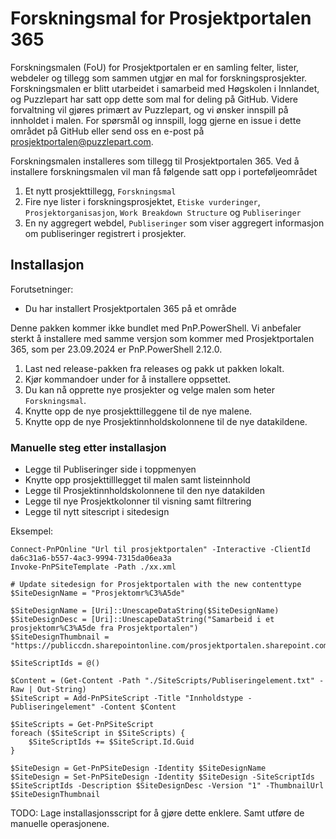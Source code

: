 # Forskningsmal for Prosjektportalen 365

Forskningsmalen (FoU) for Prosjektportalen er en samling felter, lister, webdeler og tillegg som sammen utgjør en mal for forskningsprosjekter. Forskningsmalen er blitt utarbeidet i samarbeid med Høgskolen i Innlandet, og Puzzlepart har satt opp dette som mal for deling på GitHub. Videre forvaltning vil gjøres primært av Puzzlepart, og vi ønsker innspill på innholdet i malen. For spørsmål og innspill, logg gjerne en issue i dette området på GitHub eller send oss en e-post på <prosjektportalen@puzzlepart.com>.

Forskningsmalen installeres som tillegg til Prosjektportalen 365. Ved å installere forskningsmalen vil man få følgende satt opp i porteføljeområdet

1. Et nytt prosjekttillegg, `Forskningsmal`
2. Fire nye lister i forskningsprosjektet, `Etiske vurderinger`, `Prosjektorganisasjon`, `Work Breakdown Structure` og `Publiseringer`
3. En ny aggregert webdel, `Publiseringer` som viser aggregert informasjon om publiseringer registrert i prosjekter.

## Installasjon

Forutsetninger:

- Du har installert Prosjektportalen 365 på et område

Denne pakken kommer ikke bundlet med PnP.PowerShell. Vi anbefaler sterkt å installere med samme versjon som kommer med Prosjektportalen 365, som per 23.09.2024 er PnP.PowerShell 2.12.0.

1. Last ned release-pakken fra releases og pakk ut pakken lokalt.
2. Kjør kommandoer under for å installere oppsettet.
3. Du kan nå opprette nye prosjekter og velge malen som heter `Forskningsmal`.
4. Knytte opp de nye prosjekttilleggene til de nye malene.
5. Knytte opp de nye Prosjektinnholdskolonnene til de nye datakildene.

### Manuelle steg etter installasjon
- Legge til Publiseringer side i toppmenyen
- Knytte opp prosjekttilllegget til malen samt listeinnhold
- Legge til Prosjektinnholdskolonnene til den nye datakilden
- Legge til nye Prosjektkolonner til visning samt filtrering
- Legge til nytt sitescript i sitedesign

Eksempel:

```pwsh
Connect-PnPOnline "Url til prosjektportalen" -Interactive -ClientId da6c31a6-b557-4ac3-9994-7315da06ea3a
Invoke-PnPSiteTemplate -Path ./xx.xml

# Update sitedesign for Prosjektportalen with the new contenttype
$SiteDesignName = "Prosjektomr%C3%A5de"

$SiteDesignName = [Uri]::UnescapeDataString($SiteDesignName)
$SiteDesignDesc = [Uri]::UnescapeDataString("Samarbeid i et prosjektomr%C3%A5de fra Prosjektportalen")
$SiteDesignThumbnail = "https://publiccdn.sharepointonline.com/prosjektportalen.sharepoint.com/sites/ppassets/Thumbnails/prosjektomrade.png"

$SiteScriptIds = @()

$Content = (Get-Content -Path "./SiteScripts/Publiseringelement.txt" -Raw | Out-String)
$SiteScript = Add-PnPSiteScript -Title "Innholdstype - Publiseringelement" -Content $Content

$SiteScripts = Get-PnPSiteScript
foreach ($SiteScript in $SiteScripts) {
    $SiteScriptIds += $SiteScript.Id.Guid
}

$SiteDesign = Get-PnPSiteDesign -Identity $SiteDesignName
$SiteDesign = Set-PnPSiteDesign -Identity $SiteDesign -SiteScriptIds $SiteScriptIds -Description $SiteDesignDesc -Version "1" -ThumbnailUrl $SiteDesignThumbnail
```

TODO: Lage installasjonsscript for å gjøre dette enklere. Samt utføre de manuelle operasjonene.
